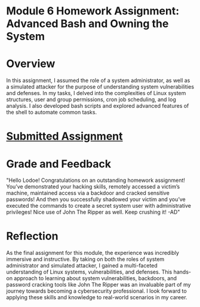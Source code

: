 # Module 6 Homework Assignment: Advanced Bash and Owning the System
# Overview
In this assignment, I assumed the role of a system administrator, as well as a simulated attacker for the purpose of understanding system vulnerabilities and defenses. In my tasks, I delved into the complexities of Linux system structures, user and group permissions, cron job scheduling, and log analysis. I also developed bash scripts and explored advanced features of the shell to automate common tasks.

# [Submitted Assignment](https://docs.google.com/document/d/1Hv3iLUWdWjULmrDjA5Hvvd7L4uf09AVmkUzfWoP45FY/edit?usp=sharing)
# Grade and Feedback
"Hello Lodoe! Congratulations on an outstanding homework assignment! You’ve demonstrated your hacking skills, remotely accessed a victim’s machine, maintained access via a backdoor and cracked sensitive passwords! And then you successfully shadowed your victim and you’ve executed the commands to create a secret system user with administrative privileges! Nice use of John The Ripper as well. Keep crushing it! -AD"

# Reflection
As the final assignment for this module, the experience was incredibly immersive and instructive. By taking on both the roles of system administrator and simulated attacker, I gained a multi-faceted understanding of Linux systems, vulnerabilities, and defenses. This hands-on approach to learning about system vulnerabilities, backdoors, and password cracking tools like John The Ripper was an invaluable part of my journey towards becoming a cybersecurity professional. I look forward to applying these skills and knowledge to real-world scenarios in my career.






